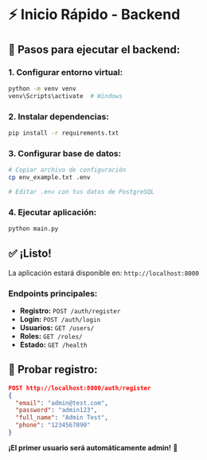 # ⚡ Inicio Rápido - Backend

## 🚀 Pasos para ejecutar el backend:

### 1. Configurar entorno virtual:
```bash
python -m venv venv
venv\Scripts\activate  # Windows
```

### 2. Instalar dependencias:
```bash
pip install -r requirements.txt
```

### 3. Configurar base de datos:
```bash
# Copiar archivo de configuración
cp env_example.txt .env

# Editar .env con tus datos de PostgreSQL
```

### 4. Ejecutar aplicación:
```bash
python main.py
```

## ✅ ¡Listo!

La aplicación estará disponible en: `http://localhost:8000`

### Endpoints principales:
- **Registro:** `POST /auth/register`
- **Login:** `POST /auth/login`
- **Usuarios:** `GET /users/`
- **Roles:** `GET /roles/`
- **Estado:** `GET /health`

## 🧪 Probar registro:
```json
POST http://localhost:8000/auth/register
{
  "email": "admin@test.com",
  "password": "admin123",
  "full_name": "Admin Test",
  "phone": "1234567890"
}
```

**¡El primer usuario será automáticamente admin!** 🎯
